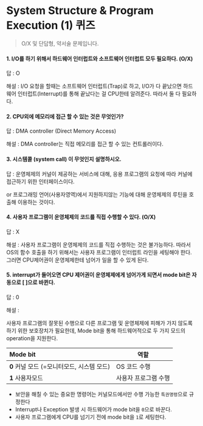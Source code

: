 # System Structure & Program Execution (1) 퀴즈
> O/X 및 단답형, 약서술 문제입니다.

#### 1. I/O를 하기 위해서 하드웨어 인터럽트와 소프트웨어 인터럽트 모두 필요하다. (O/X)

답 : O

해설 : I/O 요청을 할때는 소프트웨어 인터럽트(Trap)로 하고, I/O가 다 끝났으면 하드웨어 인터럽트(Interrupt)를 통해 끝났다는 걸 CPU한테 알려준다. 따라서 둘 다 필요하다.

#### 2. CPU외에 메모리에 접근 할 수 있는 것은 무엇인가?

답 : DMA controller (Direct Memory Access)

해설 : DMA controller는 직접 메모리를 접근 할 수 있는 컨트롤러이다.

#### 3. 시스템콜 (system call) 이 무엇인지 설명하시오.

답 : 운영체제의 커널이 제공하는 서비스에 대해, 응용 프로그램의 요청에 따라 커널에 접근하기 위한 인터페이스이다.

or 프로그래밍 언어(사용자영역)에서 지원하지않는 기능에 대해 운영체제의 루틴을 호출해 이용하는 것이다.

#### 4. 사용자 프로그램이 운영체제의 코드를 직접 수행할 수 있다. (O/X)

답 : X

해설 : 사용자 프로그램이 운영체제의 코드를 직접 수행하는 것은 불가능하다. 따라서 OS의 함수 호출을 하기 위해서는 사용자 프로그램이 인터럽트 라인을 세팅해야 한다. 그러면 CPU제어권이 운영체제한테 넘어가 일을 할 수 있게 된다.

#### 5. interrupt가 들어오면 CPU 제어권이 운영체제에게 넘어가게 되면서 mode bit은 자동으로 [   ]으로 바뀐다.

답 : 0

해설 : 

사용자 프로그램의 잘못된 수행으로 다른 프로그램 및 운영체제에 피해가 가지 않도록 하기 위한 보호장치가 필요한데, Mode bit을 통해 하드웨어적으로 두 가지 모드의 operation을 지원한다.

| Mode bit                                    | 역할                 |
| :------------------------------------------ | -------------------- |
| **0**  커널 모드 (=모니터모드, 시스템 모드) | OS 코드 수행         |
| **1**  사용자모드                           | 사용자 프로그램 수행 |

- 보안을 해칠 수 있는 중요한 명령어는 커널모드에서만 수행 가능한 `특권명령`으로 규정한다
- Interrupt나 Exception 발생 시 하드웨어가 mode bit을 `0`으로 바꾼다.
- 사용자 프로그램에게 CPU를 넘기기 전에 mode bit을 `1`로 세팅한다.

